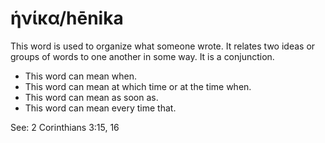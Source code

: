 # ἡνίκα/hēnika

This word is used to organize what someone wrote. It relates two ideas or groups of words to one another in some way. It is a conjunction.

* This word can mean when.
* This word can mean at which time or at the time when.
* This word can mean as soon as.
* This word can mean every time that.

See: 2 Corinthians 3:15, 16
